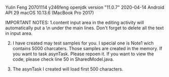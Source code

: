Yulin Feng
20701114 y246feng
openjdk version "11.0.7" 2020-04-14
Android API 29
macOS 10.13.6 (MacBook Pro 2017)

IMPORTANT NOTES:
1.content input area in the editing activity will automatically put a \n under the main lines.
Don't forget to delete all the text in input area.

2. I have created may test samples for you. I special one is Note1 wich contains 5000 charcaters. Those samples are  created in the memory. If you want to task asynTask. Please repoen it. If you want to view the code, please check line 50 in SharedModel.java.

3. The asynTask I created will load first 500 characters.
